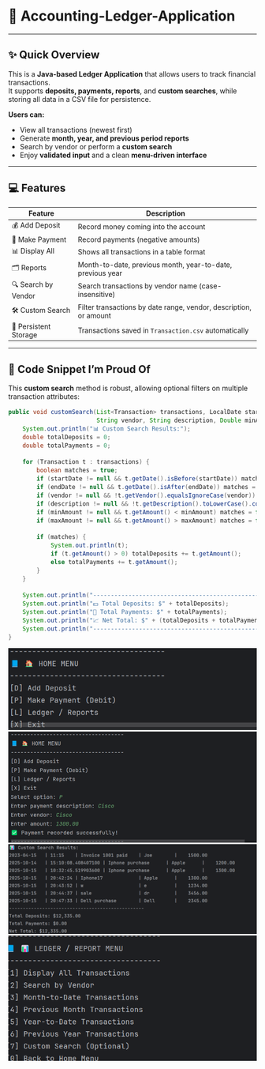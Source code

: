 # 📒 Accounting-Ledger-Application

---

## ✨ Quick Overview

This is a **Java-based Ledger Application** that allows users to track financial transactions.  
It supports **deposits, payments, reports**, and **custom searches**, while storing all data in a CSV file for persistence.

**Users can:**

- View all transactions (newest first)
- Generate **month, year, and previous period reports**
- Search by vendor or perform a **custom search**
- Enjoy **validated input** and a clean **menu-driven interface**

---

## 💻 Features

| Feature | Description |
|---------|-------------|
| 💰 Add Deposit | Record money coming into the account |
| 🏦 Make Payment | Record payments (negative amounts) |
| 📊 Display All | Shows all transactions in a table format |
| 🗂️ Reports | Month-to-date, previous month, year-to-date, previous year |
| 🔍 Search by Vendor | Search transactions by vendor name (case-insensitive) |
| 🛠️ Custom Search | Filter transactions by date range, vendor, description, or amount |
| 📝 Persistent Storage | Transactions saved in `Transaction.csv` automatically |

---

## 🌟 Code Snippet I’m Proud Of

This **custom search** method is robust, allowing optional filters on multiple transaction attributes:

```java
public void customSearch(List<Transaction> transactions, LocalDate startDate, LocalDate endDate,
                         String vendor, String description, Double minAmount, Double maxAmount) {
    System.out.println("📊 Custom Search Results:");
    double totalDeposits = 0;
    double totalPayments = 0;

    for (Transaction t : transactions) {
        boolean matches = true;
        if (startDate != null && t.getDate().isBefore(startDate)) matches = false;
        if (endDate != null && t.getDate().isAfter(endDate)) matches = false;
        if (vendor != null && !t.getVendor().equalsIgnoreCase(vendor)) matches = false;
        if (description != null && !t.getDescription().toLowerCase().contains(description.toLowerCase())) matches = false;
        if (minAmount != null && t.getAmount() < minAmount) matches = false;
        if (maxAmount != null && t.getAmount() > maxAmount) matches = false;

        if (matches) {
            System.out.println(t);
            if (t.getAmount() > 0) totalDeposits += t.getAmount();
            else totalPayments += t.getAmount();
        }
    }

    System.out.println("-------------------------------------------------");
    System.out.println("💵 Total Deposits: $" + totalDeposits);
    System.out.println("💸 Total Payments: $" + totalPayments);
    System.out.println("📈 Net Total: $" + (totalDeposits + totalPayments));
    System.out.println("-------------------------------------------------");
}
```

![test](screenshots/test.png)
![Make-payment](screenshots/Make-payment.png)
![custom-search](screenshots/custom-search.png)
![custom1search](screenshots/custom1search.png)

